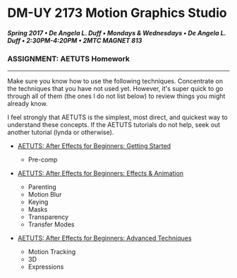 # DM-UY 2173 Motion Graphics Studio

##### Spring 2017 • De Angela L. Duff • Mondays & Wednesdays • De Angela L. Duff • 2:30PM-4:20PM • 2MTC MAGNET 813

### ASSIGNMENT: AETUTS Homework
 ---

Make sure you know how to use the following techniques. Concentrate on the techniques that you have not used yet. However, it's super quick to go through all of them (the ones I do not list below) to review things you might already know.

I feel strongly that AETUTS is the simplest, most direct, and quickest way to understand these concepts. If the AETUTS tutorials do not help, seek out another tutorial (lynda or otherwise).

* <a href="http://ae.tutsplus.com/tutorials/beginner-series/after-effects-for-beginners-getting-started/" target="_blank">AETUTS: After Effects for Beginners: Getting Started</a>
    
    * Pre-comp

* <a href="http://ae.tutsplus.com/tutorials/beginner-series/after-effects-for-beginners-effects-animation/" target="_blank">AETUTS: After Effects for Beginners: Effects & Animation</a>
    
    * Parenting
    * Motion Blur
    * Keying
    * Masks
    * Transparency
    * Transfer Modes

* <a href="http://ae.tutsplus.com/tutorials/beginner-series/after-effects-for-beginners-advanced-techniques/" target="_blank">AETUTS: After Effects for Beginners: Advanced Techniques</a>

    * Motion Tracking
    * 3D
    * Expressions